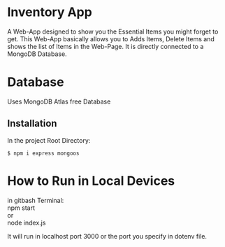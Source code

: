# Inventory App
A Web-App designed to show you the Essential Items you might forget to get. This Web-App basically allows you to Adds Items, Delete Items and shows the list of Items in the Web-Page. It is directly connected to a MongoDB Database.

# Database
Uses MongoDB Atlas free Database

## Installation
In the project Root Directory:
```
$ npm i express mongoos
```

# How to Run in Local Devices
in gitbash Terminal:<br>
npm start <br>
or <br>
node index.js <br>

It will run in localhost port 3000 or the port you specify in dotenv file.
